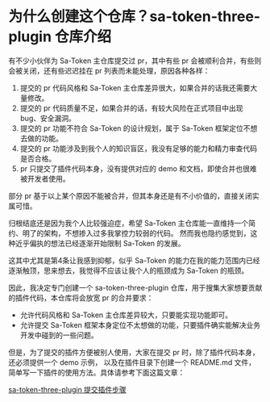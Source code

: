 # 为什么创建这个仓库？sa-token-three-plugin 仓库介绍

有不少小伙伴为 Sa-Token 主仓库提交过 pr，其中有些 pr 会被顺利合并，有些则会被关闭，还有些迟迟挂在 pr 列表而未能处理，原因各种各样：

1. 提交的 pr 代码风格和 Sa-Token 主仓库差异很大，如果合并的话我还需要大量修改。
2. 提交的 pr 代码质量不足，如果合并的话，有较大风险在正式项目中出现bug、安全漏洞。
3. 提交的 pr 功能不符合 Sa-Token 的设计规划，属于 Sa-Token 框架定位不想去做的功能。
4. 提交的 pr 功能涉及到我个人的知识盲区，我没有足够的能力和精力审查代码是否合格。
5. pr 只提交了插件代码本身，没有提供对应的 demo 和文档，即使合并也很难被开发者使用。

部分 pr 基于以上某个原因不能被合并，但其本身还是有不小价值的，直接关闭实属可惜。

归根结底还是因为我个人比较强迫症，希望 Sa-Token 主仓库能一直维持一个简约、明了的架构，不想掺入过多我掌控力较弱的代码。
然而我也隐约感觉到，这种近乎偏执的想法已经逐渐开始限制 Sa-Token 的发展。

这其中尤其是第4条让我感到抑郁，似乎 Sa-Token 的能力在我的能力范围内已经逐渐触顶，思来想去，我觉得不应该让我个人的瓶颈成为 Sa-Token 的瓶颈。

因此，我决定专门创建一个 sa-token-three-plugin 仓库，用于搜集大家想要贡献的插件代码，本仓库将会放宽 pr 的合并要求：

- 允许代码风格和 Sa-Token 主仓库差异较大，只要能实现功能即可。
- 允许提交 Sa-Token 框架本身定位不太想做的功能，只要插件确实能解决业务开发中碰到的一些问题。

但是，为了提交的插件方便被别人使用，大家在提交 pr 时，除了插件代码本身，还必须提供一个 demo 示例，
以及在插件目录下创建一个 README.md 文件，简单写一下插件的使用方法。具体请参考下面这篇文章：

[sa-token-three-plugin 提交插件步骤](README_PR_STEP.md)





